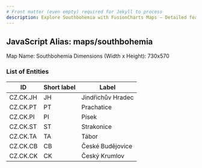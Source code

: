 ```yaml
---
# Front matter (even empty) required for Jekyll to process
description: Explore Southbohemia with FusionCharts Maps – Detailed features for seamless integration. Try now & enhance your data visualization today! 
---
```


## JavaScript Alias: maps/southbohemia

Map Name: Southbohemia
Dimensions (Width x Height): 730x570





### List of Entities

ID | Short label | Label
---|---|---|
CZ.CK.JH|JH|Jindřichův Hradec
CZ.CK.PT|PT|Prachatice
CZ.CK.PI|PI|Písek
CZ.CK.ST|ST|Strakonice
CZ.CK.TA|TA|Tábor
CZ.CK.CB|CB|České Budějovice
CZ.CK.CK|CK|Český Krumlov

